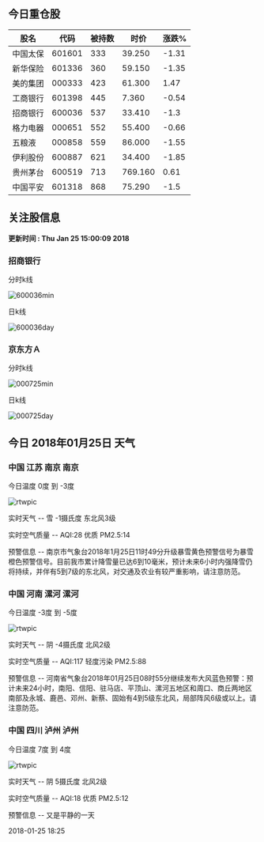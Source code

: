 
## 今日重仓股 

|股名|代码|被持数|时价|涨跌%|
|---|---|---|---|---|
|中国太保|601601|333|39.250|-1.31|
|新华保险|601336|360|59.150|-1.35|
|美的集团|000333|423|61.300|1.47|
|工商银行|601398|445|7.360|-0.54|
|招商银行|600036|537|33.410|-1.3|
|格力电器|000651|552|55.400|-0.66|
|五粮液|000858|559|86.000|-1.55|
|伊利股份|600887|621|34.400|-1.85|
|贵州茅台|600519|713|769.160|0.61|
|中国平安|601318|868|75.290|-1.5|

## 关注股信息
**更新时间 : Thu Jan 25 15:00:09 2018**
### 招商银行 
分时k线

![600036min](http://image.sinajs.cn/newchart/min/n/sh600036.gif)

日k线

![600036day](http://image.sinajs.cn/newchart/daily/n/sh600036.gif)

### 京东方Ａ 
分时k线

![000725min](http://image.sinajs.cn/newchart/min/n/sz000725.gif)

日k线

![000725day](http://image.sinajs.cn/newchart/daily/n/sz000725.gif)
## 今日 2018年01月25日 天气
### 中国 江苏 南京 南京

今日温度 0度 到 -3度

![rtwpic](http://app1.showapi.com/weather/icon/night/302.png)

实时天气 -- 雪 -1摄氏度 东北风3级

实时空气质量 -- AQI:28 优质 PM2.5:14

预警信息 -- 南京市气象台2018年1月25日11时49分升级暴雪黄色预警信号为暴雪橙色预警信号。目前我市累计降雪量已达6到10毫米，预计未来6小时内强降雪仍将持续，并伴有5到7级的东北风，对交通及农业有较严重影响，请注意防范。
    
### 中国 河南 漯河 漯河

今日温度 -3度 到 -5度

![rtwpic](http://app1.showapi.com/weather/icon/day/02.png)

实时天气 -- 阴 -4摄氏度 北风2级

实时空气质量 -- AQI:117 轻度污染 PM2.5:88

预警信息 -- 河南省气象台2018年01月25日08时55分继续发布大风蓝色预警：预计未来24小时，南阳、信阳、驻马店、平顶山、漯河五地区和周口、商丘两地区南部及永城、鹿邑、邓州、新蔡、固始有4到5级东北风，局部阵风6级或以上。请注意防范。
    
### 中国 四川 泸州 泸州

今日温度 7度 到 4度

![rtwpic](http://app1.showapi.com/weather/icon/day/02.png)

实时天气 -- 阴 5摄氏度 北风2级

实时空气质量 -- AQI:18 优质 PM2.5:12

预警信息 -- 又是平静的一天
    
2018-01-25 18:25